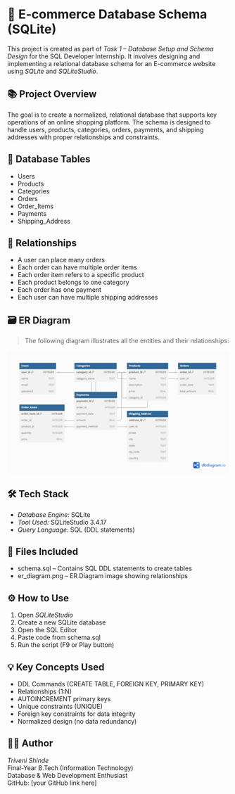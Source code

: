 # 🛒 E-commerce Database Schema (SQLite)

This project is created as part of *Task 1 – Database Setup and Schema Design* for the SQL Developer Internship. It involves designing and implementing a relational database schema for an E-commerce website using *SQLite* and *SQLiteStudio*.


## 📚 Project Overview

The goal is to create a normalized, relational database that supports key operations of an online shopping platform. The schema is designed to handle users, products, categories, orders, payments, and shipping addresses with proper relationships and constraints.


## 🧱 Database Tables

- Users
- Products
- Categories
- Orders
- Order_Items
- Payments
- Shipping_Address


## 🔗 Relationships

- A user can place many orders
- Each order can have multiple order items
- Each order item refers to a specific product
- Each product belongs to one category
- Each order has one payment
- Each user can have multiple shipping addresses


## 🗃️ ER Diagram

> The following diagram illustrates all the entities and their relationships:

![ER Diagram](Hmart_ErDiagram.png)


## 🛠 Tech Stack

- *Database Engine:* SQLite
- *Tool Used:* SQLiteStudio 3.4.17
- *Query Language:* SQL (DDL statements)


## 📄 Files Included

- schema.sql – Contains SQL DDL statements to create tables
- er_diagram.png – ER Diagram image showing relationships


## ⚙️ How to Use

1. Open *SQLiteStudio*
2. Create a new SQLite database
3. Open the SQL Editor
4. Paste code from schema.sql
5. Run the script (F9 or Play button)


## 💡 Key Concepts Used

- DDL Commands (CREATE TABLE, FOREIGN KEY, PRIMARY KEY)
- Relationships (1:N)
- AUTOINCREMENT primary keys
- Unique constraints (UNIQUE)
- Foreign key constraints for data integrity
- Normalized design (no data redundancy)


## 👩‍💻 Author

*Triveni Shinde*  
Final-Year B.Tech (Information Technology)  
Database & Web Development Enthusiast  
GitHub: [your GitHub link here]
